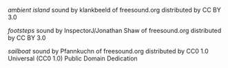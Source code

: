 *ambient island* sound by klankbeeld of freesound.org
distributed by CC BY 3.0

*footsteps* sound by InspectorJ/Jonathan Shaw of freesound.org
distributed by CC BY 3.0

*sailboat* sound by Pfannkuchn of freesound.org
distributed by
CC0 1.0 Universal (CC0 1.0)
Public Domain Dedication
